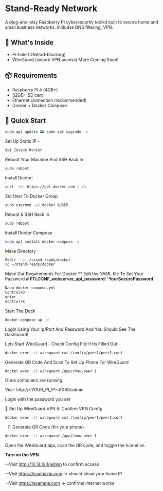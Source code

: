 # Stand-Ready Network 

A plug-and-play Raspberry Pi cybersecurity toolkit built to secure home and small business networks. Includes DNS filtering, VPN.

## 🔧 What's Inside
- Pi-hole (DNS/ad-blocking)
- WireGuard (secure VPN access)
More Coming Soon!

## 📦 Requirements
- Raspberry Pi 4 (4GB+)
- 32GB+ SD card
- Ethernet connection (recommended)
- Docker + Docker Compose

## 🚀 Quick Start
```bash
sudo apt update && sudo apt upgrade -y
```
Set Up Static IP - 
 ```bash
Set Inside Router
```
Reboot Your Machine And SSH Back In 
```bash
sudo reboot
```
Install Doctor:
```bash
curl -sSL https://get.docker.com | sh
```
Set User To Docker Group 
```bash
sudo usermod -aG docker $USER
```
Reboot & SSH Back In 
```bash
sudo reboot
```
Install Doctor Compose 
```bash
sudo apt install docker-compose -y
```
Make Directory 
```bash
Mkdir  -p ~/stand-ready/docker
cd ~/stand-ready/docker
```
Make Our Requirements For Docker ** Edit the YAML file To Set Your Password **# FTLCONF_webserver_api_password: 'YourSecurePassword'**
```bash
Nano docker-compose.yml 
Control+O 
enter 
Control+X
```
Start The Dock
```bash
docker-compose up -d
```
Login Using Your Ip/Port And Password And You Should See The Dashboard! 

Lets Start WireGuard - Check Config File If Its Filled Out
```bash
docker exec -it wireguard cat /config/peer1/peer1.conf
```

Generate QR Code And Scan To Set Up Phone For WireGuard 
```bash
docker exec -it wireguard /app/show-peer 1
```

Once containers are running:

Visit: http://<YOUR_PI_IP>:8080/admin

Login with the password you set

🔐 Set Up WireGuard VPN
6. Confirm VPN Config
```bash
docker exec -it wireguard cat /config/peer1/peer1.conf
```
7. Generate QR Code (for your phone)
```bash
docker exec -it wireguard /app/show-peer 1
```
Open the WireGuard app, scan the QR code, and toggle the tunnel on.


**Turn on the VPN**

--Visit http://10.13.13.1/admin to confirm access

--Visit https://icanhazip.com → should show your home IP

--Visit https://example.com → confirms internet works
